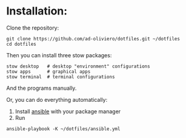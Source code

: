 # Installation:

Clone the repository:
```shell
git clone https://github.com/ad-oliviero/dotfiles.git ~/dotfiles
cd dotfiles
```

Then you can install three stow packages:
```shell
stow desktop   # desktop "environment" configurations
stow apps      # graphical apps
stow terminal  # terminal configurations
```
And the programs manually.

Or, you can do everything automatically:
1. Install [ansible](https://docs.ansible.com/) with your package manager
2. Run
  ```shell
ansible-playbook -K ~/dotfiles/ansible.yml
```


